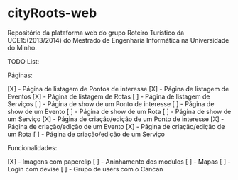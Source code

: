 cityRoots-web
=============

Repositório da plataforma web do grupo Roteiro Turístico da UCE15(2013/2014) do Mestrado de Engenharia Informática na Universidade do Minho. 

TODO List:

Páginas:

[X] - Página de listagem de Pontos de interesse
[X] - Página de listagem de Eventos
[X] - Página de listagem de Rotas
[ ] - Página de listagem de Serviços
[ ] - Página de show de um Ponto de interesse
[ ] - Página de show de um Evento
[ ] - Página de show de um Rota
[ ] - Página de show de um Serviço
[X] - Página de criação/edição de um Ponto de interesse
[X] - Página de criação/edição de um Evento
[X] - Página de criação/edição de um Rota
[ ] - Página de criação/edição de um Serviço

Funcionalidades:

[X] - Imagens com paperclip
[ ] - Aninhamento dos modulos 
[ ] - Mapas 
[ ] - Login com devise
[ ] - Grupo de users com o Cancan 





